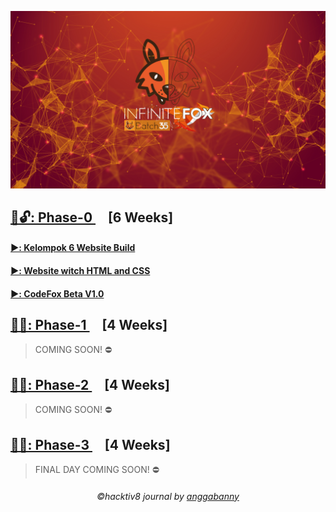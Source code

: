 ![alt text](https://github.com/anggabanny/Hacktiv8_Immersive/blob/master/Handbook/img_/initeFx.jpg "Hacktiv8 Batch-35")

## [📂🔓: Phase-0 ](https://github.com/anggabanny/Hacktiv8_Immersive/tree/master/phase0) &nbsp; &nbsp; [6 Weeks]
#### [▶️: Kelompok 6 Website Build ](https://github.com/anggabanny/infinitefoxkel6.github.io)
#### [▶️: Website witch HTML and CSS ](https://anggabanny.github.io/)
#### [▶️: CodeFox Beta V1.0](https://github.com/anggabanny/codefox.github.io)

## [📁🔐: Phase-1 ](https://hacktiv8.com/fullstack/apply/) &nbsp; &nbsp; [4 Weeks]
> COMING SOON! ⛔
## [📁🔐: Phase-2 ](https://hacktiv8.com/fullstack/apply/) &nbsp; &nbsp; [4 Weeks]
> COMING SOON! ⛔
## [📁🔐: Phase-3 ](https://hacktiv8.com/fullstack/apply/) &nbsp; &nbsp; [4 Weeks]
> FINAL DAY COMING SOON! ⛔

<h6 align='center'>©️hacktiv8 journal by <a href ='https://github.com/anggabanny'>anggabanny</a></h6>